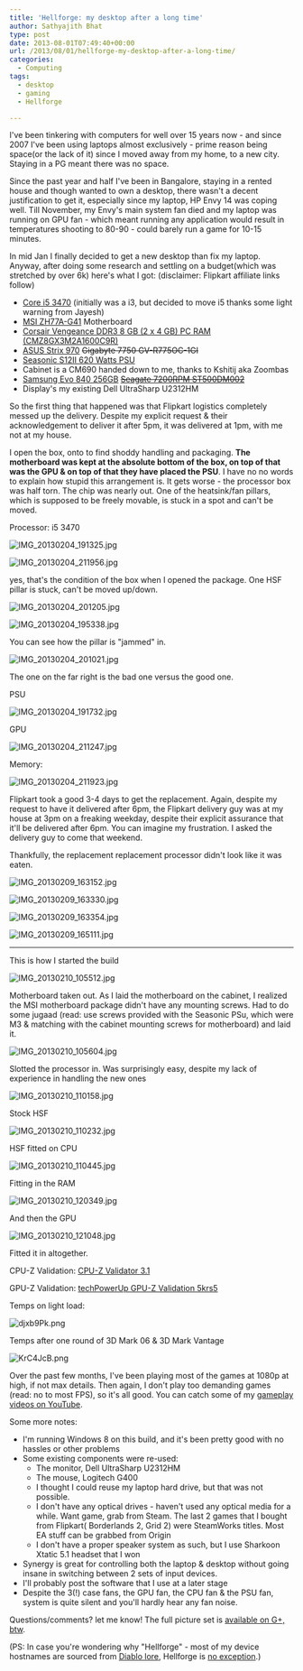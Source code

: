 ```yaml
---
title: 'Hellforge: my desktop after a long time'
author: Sathyajith Bhat
type: post
date: 2013-08-01T07:49:40+00:00
url: /2013/08/01/hellforge-my-desktop-after-a-long-time/
categories:
  - Computing
tags:
  - desktop
  - gaming
  - Hellforge

---
```

I've been tinkering with computers for well over 15 years now - and since 2007 I've been using laptops almost exclusively - prime reason being space(or the lack of it) since I moved away from my home, to a new city. Staying in a PG meant there was no space.

Since the past year and half I've been in Bangalore, staying in a rented house and though wanted to own a desktop, there wasn't a decent justification to get it, especially since my laptop, HP Envy 14 was coping well. Till November, my Envy's main system fan died and my laptop was running on GPU fan - which meant running any application would result in temperatures shooting to 80-90 - could barely run a game for 10-15 minutes.

In mid Jan I finally decided to get a new desktop than fix my laptop. Anyway, after doing some research and settling on a budget(which was stretched by over 6k) here's what I got: (disclaimer: Flipkart affiliate links follow)

<!--more-->

  * <a href="https://www.flipkart.com/intel-core-i5-3470/p/itmdd2xsg3gvjzrz?pid=PSRDD2HHC9GF4GEF&affid=sathyasath" target="_blank" rel="noopener noreferrer">Core i5 3470</a> (initially was a i3, but decided to move i5 thanks some light warning from Jayesh)
  * <a href="https://www.flipkart.com/msi-zh77a-g41-motherboard/p/itmdeh3fjcdga8gc?pid=MBDDEG8JE46VYZ39&affid=sathyasath" target="_blank" rel="noopener noreferrer">MSI ZH77A-G41</a> Motherboard
  * <a href="https://www.flipkart.com/corsair-vengeance-ddr3-8-gb-2-x-4-gb-pc-ram-cmz8gx3m2a1600c9r/p/itmddca5zbuhqesh?pid=RAMDDC9YQNNXFY3H&affid=sathyasath" target="_blank" rel="noopener noreferrer">Corsair Vengeance DDR3 8 GB (2 x 4 GB) PC RAM (CMZ8GX3M2A1600C9R)</a>
  * <a href="https://www.amazon.in/Asus-STRIX-GTX970-DC2OC-4GD5-Graphic-Card/dp/B00NFFAW50?ie=UTF8&tag=mewoof-21&qid=1461004183&ref_=sr_1_1&sr=8-1" target="_blank" rel="noopener noreferrer">ASUS Strix 970</a> <del>Gigabyte 7750 GV-R775OC-1GI</del>
  * <a href="https://www.flipkart.com/seasonic-s12ii-620-watts-psu/p/itmd5xz46hjzzrax?pid=PSUD5XZ4GCGRASAY&affid=sathyasath" target="_blank" rel="noopener noreferrer">Seasonic S12II 620 Watts PSU</a>
  * Cabinet is a CM690 handed down to me, thanks to Kshitij aka Zoombas
  * <a href="https://www.amazon.in/s/ref=sr_nr_n_12?fst=as%3Aoff&rh=n%3A1375379031%2Ck%3ASamsung+Evo&keywords=Samsung+Evo&ie=UTF8&tag=mewoof-21&qid=1461004321&rnid=3576079031" target="_blank" rel="noopener noreferrer">Samsung Evo 840 256GB</a> <del><a href="https://www.flipkart.com/seagate-barracuda-500-gb-desktop-internal-hard-drive-st500dm002/p/itmd4kwhyxz3mqwh?pid=IHDD4KWHWQGNZSBM&affid=sathyasath" target="_blank" rel="noopener noreferrer">Seagate 7200RPM ST500DM002</a></del>
  * Display's my existing Dell UltraSharp U2312HM

So the first thing that happened was that Flipkart logistics completely messed up the delivery. Despite my explicit request & their acknowledgement to deliver it after 5pm, it was delivered at 1pm, with me not at my house.

I open the box, onto to find shoddy handling and packaging. **The motherboard was kept at the absolute bottom of the box, on top of that was the GPU & on top of that they have placed the PSU**. I have no no words to explain how stupid this arrangement is. It gets worse - the processor box was half torn. The chip was nearly out. One of the heatsink/fan pillars, which is supposed to be freely movable, is stuck in a spot and can't be moved.

Processor: i5 3470

![IMG_20130204_191325.jpg][1] 

![IMG_20130204_211956.jpg][2] 

yes, that's the condition of the box when I opened the package. One HSF pillar is stuck, can't be moved up/down.

![IMG_20130204_201205.jpg][3] 

![IMG_20130204_195338.jpg][4] 

You can see how the pillar is "jammed" in.

![IMG_20130204_201021.jpg][5] 

The one on the far right is the bad one versus the good one.

PSU

![IMG_20130204_191732.jpg][6] 

GPU

![IMG_20130204_211247.jpg][7] 

Memory:

![IMG_20130204_211923.jpg][8] 

Flipkart took a good 3-4 days to get the replacement. Again, despite my request to have it delivered after 6pm, the Flipkart delivery guy was at my house at 3pm on a freaking weekday, despite their explicit assurance that it'll be delivered after 6pm. You can imagine my frustration. I asked the delivery guy to come that weekend.

Thankfully, the replacement replacement processor didn't look like it was eaten.

![IMG_20130209_163152.jpg][9] 

![IMG_20130209_163330.jpg][10] 

![IMG_20130209_163354.jpg][11] 

![IMG_20130209_165111.jpg][12] 

* * *

This is how I started the build

![IMG_20130210_105512.jpg][13] 

Motherboard taken out. As I laid the motherboard on the cabinet, I realized the MSI motherboard package didn't have any mounting screws. Had to do some jugaad (read: use screws provided with the Seasonic PSu, which were M3 & matching with the cabinet mounting screws for motherboard) and laid it.

![IMG_20130210_105604.jpg][14] 

Slotted the processor in. Was surprisingly easy, despite my lack of experience in handling the new ones

![IMG_20130210_110158.jpg][15] 

Stock HSF

![IMG_20130210_110232.jpg][16] 

HSF fitted on CPU

![IMG_20130210_110445.jpg][17] 

Fitting in the RAM

![IMG_20130210_120349.jpg][18] 

And then the GPU

![IMG_20130210_121048.jpg][19] 

Fitted it in altogether.

CPU-Z Validation: [CPU-Z Validator 3.1][20]

GPU-Z Validation: [techPowerUp GPU-Z Validation 5krs5][21]

Temps on light load:

![djxb9Pk.png][22] 

Temps after one round of 3D Mark 06 & 3D Mark Vantage

![KrC4JcB.png][23] 

Over the past few months, I've been playing most of the games at 1080p at high, if not max details. Then again, I don't play too demanding games (read: no to most FPS), so it's all good. You can catch some of my <a href="https://www.youtube.com/user/SathyaSJBhat" target="_blank" rel="noopener noreferrer">gameplay videos on YouTube</a>.

Some more notes:

  * <span style="line-height: 13px;">I'm running Windows 8 on this build, and it's been pretty good with no hassles or other problems</span>
  * Some existing components were re-used: 
      * The monitor, Dell UltraSharp U2312HM
      * The mouse, Logitech G400
      * I thought I could reuse my laptop hard drive, but that was not possible.
      * I don't have any optical drives - haven't used any optical media for a while. Want game, grab from Steam. The last 2 games that I bought from Flipkart( Borderlands 2, Grid 2) were SteamWorks titles. Most EA stuff can be grabbed from Origin
      * I don't have a proper speaker system as such, but I use Sharkoon Xtatic 5.1 headset that I won
  * Synergy is great for controlling both the laptop & desktop without going insane in switching between 2 sets of input devices.
  * I'll probably post the software that I use at a later stage
  * Despite the 3(!) case fans, the GPU fan, the CPU fan & the PSU fan, system is quite silent and you'll hardly hear any fan noise.

Questions/comments? let me know! The full picture set is <a href="https://plus.google.com/photos/102438636933093151901/albums/5841334607223534849" target="_blank" rel="noopener noreferrer">available on G+, btw</a>.

(PS: In case you're wondering why "Hellforge" - most of my device hostnames are sourced from <a href="https://diablo.gamepedia.com/Lore_Summary" target="_blank" rel="noopener noreferrer">Diablo lore</a>, Hellforge is <a href="https://diablo.gamepedia.com/Hellforge" target="_blank" rel="noopener noreferrer">no exception</a>.)

 [1]: https://lh4.googleusercontent.com/-haKdxYf3H_0/URCW4IwI-nI/AAAAAAAACEs/Wq8C66Zh6RU/s681/IMG_20130204_191325.jpg
 [2]: https://lh6.googleusercontent.com/-6NKmQtCYE48/URCW4GOqOKI/AAAAAAAACEs/yH8VYoWAMOs/s908/IMG_20130204_211956.jpg
 [3]: https://lh5.googleusercontent.com/--mjtkqwd6u0/URCW4K2BsMI/AAAAAAAACEs/TVZyTQJ-1PI/s681/IMG_20130204_201205.jpg
 [4]: https://lh4.googleusercontent.com/-0NRqiGMB_XE/URCW4KHa0vI/AAAAAAAACEs/W7_ELG7wtjA/s681/IMG_20130204_195338.jpg
 [5]: https://lh3.googleusercontent.com/-22iokTKQAnA/URCW4K5HGwI/AAAAAAAACEs/mYCQ_Fy-4gQ/s681/IMG_20130204_201021.jpg
 [6]: https://lh6.googleusercontent.com/-fFJ6dr0viGw/URCW4AuErsI/AAAAAAAACEs/POJVlqHp1tM/s908/IMG_20130204_191732.jpg
 [7]: https://lh5.googleusercontent.com/-lalX3w16CDw/URCVF4DW09I/AAAAAAAAFHA/48Gob7LH0yQ/w967-h725-no/IMG_20130204_211247.jpg
 [8]: https://lh5.googleusercontent.com/-ndhEL1Drsuk/URCW4E13xvI/AAAAAAAACEs/EeW6QqiTSrc/s908/IMG_20130204_211923.jpg
 [9]: https://lh4.googleusercontent.com/-YJ0f8GEwY8I/URYuU6IPosI/AAAAAAAACLI/yoL3q0ADPRk/s821/IMG_20130209_163152.jpg
 [10]: https://lh3.googleusercontent.com/-ODqX3ljmm8I/URYun2JujTI/AAAAAAAACLQ/SZ7veuQ_s80/s821/IMG_20130209_163330.jpg
 [11]: https://lh4.googleusercontent.com/-FdNMgHXSeHA/URYt6q1GP5I/AAAAAAAACK8/4kVmtA9lhg0/s821/IMG_20130209_163354.jpg
 [12]: https://lh4.googleusercontent.com/-UMdC5gAuQwc/URYx7AAGbrI/AAAAAAAACMM/cA7S_avo1bE/s821/IMG_20130209_165111.jpg
 [13]: https://lh3.googleusercontent.com/-n2tgnui-p3c/URcvtO_YjLI/AAAAAAAACO8/bxkwwn2naVw/s1095/IMG_20130210_105512.jpg
 [14]: https://lh6.googleusercontent.com/-w5mmEez1bTY/URcwEx2c_7I/AAAAAAAACPE/KpuIQpBdWrI/s1095/IMG_20130210_105604.jpg
 [15]: https://lh6.googleusercontent.com/-GjT0ifOPCGg/URcxXGeN6vI/AAAAAAAACPQ/nGD7W3Yqaa8/s821/IMG_20130210_110158.jpg
 [16]: https://lh3.googleusercontent.com/-co3xcGcyg5k/URcx_FRQneI/AAAAAAAACQI/bDLmh5h5aEc/s821/IMG_20130210_110232.jpg
 [17]: https://lh5.googleusercontent.com/-rWXDsYasdd8/URcyaNWoa9I/AAAAAAAACQQ/gX7UqbwNGNY/s821/IMG_20130210_110445.jpg
 [18]: https://lh3.googleusercontent.com/-K8TV5lZQyz0/URc_jgUsyEI/AAAAAAAACRM/VUFsceWspy8/s821/IMG_20130210_120349.jpg
 [19]: https://lh6.googleusercontent.com/-okSWmtORRBk/URdBM6RGxxI/AAAAAAAACRY/_QEbBtRot5g/s821/IMG_20130210_121048.jpg
 [20]: https://valid.canardpc.com/2688681
 [21]: https://www.techpowerup.com/gpuz/5krs5/
 [22]: https://i.imgur.com/djxb9Pk.png
 [23]: https://i.imgur.com/KrC4JcB.png